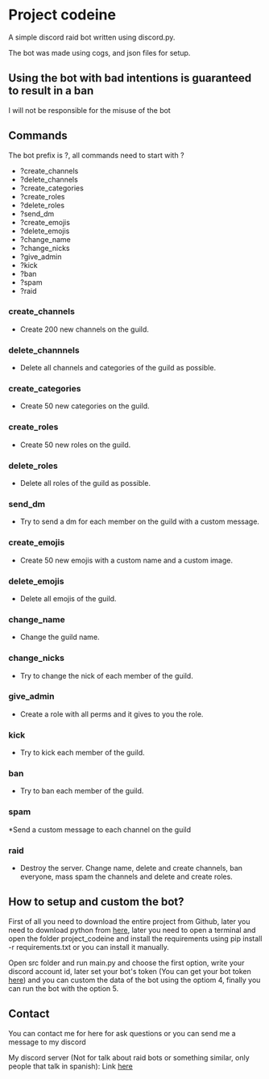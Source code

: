 # Project codeine
A simple discord raid bot written using discord.py.

The bot was made using cogs, and json files for setup.

## Using the bot with bad intentions is guaranteed to result in a ban
I will not be responsible for the misuse of the bot
## Commands
The bot prefix is ?, all commands need to start with ?
* ?create_channels
* ?delete_channels
* ?create_categories
* ?create_roles
* ?delete_roles
* ?send_dm
* ?create_emojis
* ?delete_emojis
* ?change_name
* ?change_nicks
* ?give_admin
* ?kick
* ?ban
* ?spam
* ?raid

### create_channels
* Create 200 new channels on the guild.
### delete_channnels
* Delete all channels and categories of the guild as possible.
### create_categories
* Create 50 new categories on the guild.
### create_roles
* Create 50 new roles on the guild.
### delete_roles
* Delete all roles of the guild as possible.
### send_dm
* Try to send a dm for each member on the guild with a custom message.
### create_emojis
* Create 50 new emojis with a custom name and a custom image.
### delete_emojis
* Delete all emojis of the guild.
### change_name
* Change the guild name.
### change_nicks
* Try to change the nick of each member of the guild.
### give_admin
* Create a role with all perms and it gives to you the role.
### kick
* Try to kick each member of the guild.
### ban
* Try to ban each member of the guild.
### spam
*Send a custom message to each channel on the guild
### raid
* Destroy the server. Change name, delete and create channels, ban everyone, mass spam the channels and delete and create roles.

## How to setup and custom the bot?
First of all you need to download the entire project from Github, later you need to download python from [here](https://www.python.org), later you need to open a terminal and open the folder project_codeine and install the requirements using pip install -r requirements.txt or you can install it manually.

Open src folder and run main.py and choose the first option, write your discord account id, later set your bot's token (You can get your bot token [here](https://discord.com/developers/docs/intro)) and you can custom the data of the bot using the optiom 4, finally you can run the bot with the option 5.

## Contact
You can contact me for here for ask questions or you can send me a message to my discord

My discord server (Not for talk about raid bots or something similar, only people that talk in spanish): Link [here](https://discord.gg/wh3WSqxdz7)
